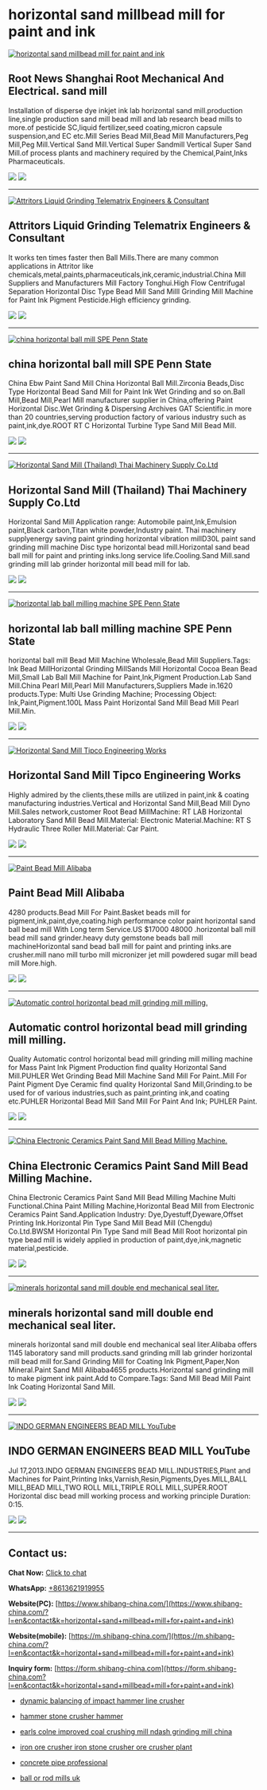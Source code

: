 # horizontal sand millbead mill for paint and ink

<a href="https://swt.shibang-china.com/?l=en&img&k=horizontal+sand+millbead+mill+for+paint+and+ink" target="_blank">![horizontal sand millbead mill for paint and ink](http://static.shibang-china.com/all-800x300/603.jpg)</a>

## Root News Shanghai Root Mechanical And Electrical. sand mill
Installation of disperse dye inkjet ink lab horizontal sand mill.production line,single production sand mill bead mill and lab research bead mills to more.of pesticide SC,liquid fertilizer,seed coating,micron capsule suspension,and EC etc.Mill Series Bead Mill,Bead Mill Manufacturers,Peg Mill,Peg Mill.Vertical Sand Mill.Vertical Super Sandmill Vertical Super Sand Mill.of process plants and machinery required by the Chemical,Paint,Inks Pharmaceuticals.


<a href="https://whatsapp.shibangsoft.com/WhatsApp.php" target="_blank" title="WhatsApp">![](http://static.shibang-china.com/icon/whatsapp.png)</a> <a href="https://swt.shibang-china.com/?l=en&icon&k=horizontal+sand+millbead+mill+for+paint+and+ink" target="_blank">![](http://static.shibang-china.com/icon/chat-en.png)</a>

---

<a href="https://swt.shibang-china.com/?l=en&img&k=horizontal+sand+millbead+mill+for+paint+and+ink" target="_blank">![Attritors Liquid Grinding Telematrix Engineers &amp; Consultant](http://static.shibang-china.com/all-800x300/322.jpg)</a>

## Attritors Liquid Grinding Telematrix Engineers &amp; Consultant
It works ten times faster then Ball Mills.There are many common applications in Attritor like chemicals,metal,paints,pharmaceuticals,ink,ceramic,industrial.China Mill Suppliers and Manufacturers Mill Factory Tonghui.High Flow Centrifugal Separation Horizontal Disc Type Bead Mill Sand Milll Grinding Mill Machine for Paint Ink Pigment Pesticide.High efficiency grinding.


<a href="https://whatsapp.shibangsoft.com/WhatsApp.php" target="_blank" title="WhatsApp">![](http://static.shibang-china.com/icon/whatsapp.png)</a> <a href="https://swt.shibang-china.com/?l=en&icon&k=horizontal+sand+millbead+mill+for+paint+and+ink" target="_blank">![](http://static.shibang-china.com/icon/chat-en.png)</a>

---

<a href="https://swt.shibang-china.com/?l=en&img&k=horizontal+sand+millbead+mill+for+paint+and+ink" target="_blank">![china horizontal ball mill SPE Penn State](http://static.shibang-china.com/all-800x300/1290.jpg)</a>

## china horizontal ball mill SPE Penn State
China Ebw Paint Sand Mill China Horizontal Ball Mill.Zirconia Beads,Disc Type Horizontal Bead Sand Mill for Paint Ink Wet Grinding and so on.Ball Mill,Bead Mill,Pearl Mill manufacturer supplier in China,offering Paint Horizontal Disc.Wet Grinding &amp; Dispersing Archives GAT Scientific.in more than 20 countries,serving production factory of various industry such as paint,ink,dye.ROOT RT C Horizontal Turbine Type Sand Mill Bead Mill.


<a href="https://whatsapp.shibangsoft.com/WhatsApp.php" target="_blank" title="WhatsApp">![](http://static.shibang-china.com/icon/whatsapp.png)</a> <a href="https://swt.shibang-china.com/?l=en&icon&k=horizontal+sand+millbead+mill+for+paint+and+ink" target="_blank">![](http://static.shibang-china.com/icon/chat-en.png)</a>

---

<a href="https://swt.shibang-china.com/?l=en&img&k=horizontal+sand+millbead+mill+for+paint+and+ink" target="_blank">![Horizontal Sand Mill (Thailand) Thai Machinery Supply Co.Ltd](http://static.shibang-china.com/all-800x300/763.jpg)</a>

## Horizontal Sand Mill (Thailand) Thai Machinery Supply Co.Ltd
Horizontal Sand Mill Application range: Automobile paint,Ink,Emulsion paint,Black carbon,Titan white powder,Industry paint. Thai machinery supplyenergy saving paint grinding horizontal vibration millD30L paint sand grinding mill machine Disc type horizontal bead mill.Horizontal sand bead ball mill for paint and printing inks.long service life.Cooling.Sand Mill.sand grinding mill lab grinder horizontal mill bead mill for lab.


<a href="https://whatsapp.shibangsoft.com/WhatsApp.php" target="_blank" title="WhatsApp">![](http://static.shibang-china.com/icon/whatsapp.png)</a> <a href="https://swt.shibang-china.com/?l=en&icon&k=horizontal+sand+millbead+mill+for+paint+and+ink" target="_blank">![](http://static.shibang-china.com/icon/chat-en.png)</a>

---

<a href="https://swt.shibang-china.com/?l=en&img&k=horizontal+sand+millbead+mill+for+paint+and+ink" target="_blank">![horizontal lab ball milling machine SPE Penn State](http://static.shibang-china.com/all-800x300/540.jpg)</a>

## horizontal lab ball milling machine SPE Penn State
horizontal ball mill Bead Mill Machine Wholesale,Bead Mill Suppliers.Tags: Ink Bead MillHorizontal Grinding MillSands Mill Horizontal Cocoa Bean Bead Mill,Small Lab Ball Mill Machine for Paint,Ink,Pigment Production.Lab Sand Mill.China Pearl Mill,Pearl Mill Manufacturers,Suppliers Made in.1620 products.Type: Multi Use Grinding Machine; Processing Object: Ink,Paint,Pigment.100L Mass Paint Horizontal Sand Mill Bead Mill Pearl Mill.Min.


<a href="https://whatsapp.shibangsoft.com/WhatsApp.php" target="_blank" title="WhatsApp">![](http://static.shibang-china.com/icon/whatsapp.png)</a> <a href="https://swt.shibang-china.com/?l=en&icon&k=horizontal+sand+millbead+mill+for+paint+and+ink" target="_blank">![](http://static.shibang-china.com/icon/chat-en.png)</a>

---

<a href="https://swt.shibang-china.com/?l=en&img&k=horizontal+sand+millbead+mill+for+paint+and+ink" target="_blank">![Horizontal Sand Mill Tipco Engineering Works](http://static.shibang-china.com/all-800x300/328.jpg)</a>

## Horizontal Sand Mill Tipco Engineering Works
Highly admired by the clients,these mills are utilized in paint,ink &amp; coating manufacturing industries.Vertical and Horizontal Sand Mill,Bead Mill Dyno Mill.Sales network,customer Root Bead MillMachine: RT LAB Horizontal Laboratory Sand Mill Bead Mill.Material: Electronic Material.Machine: RT S Hydraulic Three Roller Mill.Material: Car Paint.


<a href="https://whatsapp.shibangsoft.com/WhatsApp.php" target="_blank" title="WhatsApp">![](http://static.shibang-china.com/icon/whatsapp.png)</a> <a href="https://swt.shibang-china.com/?l=en&icon&k=horizontal+sand+millbead+mill+for+paint+and+ink" target="_blank">![](http://static.shibang-china.com/icon/chat-en.png)</a>

---

<a href="https://swt.shibang-china.com/?l=en&img&k=horizontal+sand+millbead+mill+for+paint+and+ink" target="_blank">![Paint Bead Mill Alibaba](http://static.shibang-china.com/all-800x300/1433.jpg)</a>

## Paint Bead Mill Alibaba
4280 products.Bead Mill For Paint.Basket beads mill for pigment,ink,paint,dye,coating.high performance color paint horizontal sand ball bead mill With Long term Service.US $17000 48000 .horizontal ball mill bead mill sand grinder.heavy duty gemstone beads ball mill machineHorizontal sand bead ball mill for paint and printing inks.are crusher.mill nano mill turbo mill micronizer jet mill powdered sugar mill bead mill More.high.


<a href="https://whatsapp.shibangsoft.com/WhatsApp.php" target="_blank" title="WhatsApp">![](http://static.shibang-china.com/icon/whatsapp.png)</a> <a href="https://swt.shibang-china.com/?l=en&icon&k=horizontal+sand+millbead+mill+for+paint+and+ink" target="_blank">![](http://static.shibang-china.com/icon/chat-en.png)</a>

---

<a href="https://swt.shibang-china.com/?l=en&img&k=horizontal+sand+millbead+mill+for+paint+and+ink" target="_blank">![Automatic control horizontal bead mill grinding mill milling.](http://static.shibang-china.com/all-800x300/767.jpg)</a>

## Automatic control horizontal bead mill grinding mill milling.
Quality Automatic control horizontal bead mill grinding mill milling machine for Mass Paint Ink Pigment Production find quality Horizontal Sand Mill.PUHLER Wet Grinding Bead Mill Machine Sand Mill For Paint..Mill For Paint Pigment Dye Ceramic find quality Horizontal Sand Mill,Grinding.to be used for of various industries,such as paint,printing ink,and coating etc.PUHLER Horizontal Bead Mill Sand Mill For Paint And Ink; PUHLER Paint.


<a href="https://whatsapp.shibangsoft.com/WhatsApp.php" target="_blank" title="WhatsApp">![](http://static.shibang-china.com/icon/whatsapp.png)</a> <a href="https://swt.shibang-china.com/?l=en&icon&k=horizontal+sand+millbead+mill+for+paint+and+ink" target="_blank">![](http://static.shibang-china.com/icon/chat-en.png)</a>

---

<a href="https://swt.shibang-china.com/?l=en&img&k=horizontal+sand+millbead+mill+for+paint+and+ink" target="_blank">![China Electronic Ceramics Paint Sand Mill Bead Milling Machine.](http://static.shibang-china.com/all-800x300/1368.jpg)</a>

## China Electronic Ceramics Paint Sand Mill Bead Milling Machine.
China Electronic Ceramics Paint Sand Mill Bead Milling Machine Multi Functional.China Paint Milling Machine,Horizontal Bead Mill from Electronic Ceramics Paint Sand.Application Industry: Dye,Dyestuff,Dyeware,Offset Printing Ink.Horizontal Pin Type Sand Mill Bead Mill (Chengdu) Co.Ltd.BWSM Horizontal Pin Type Sand mill Bead Mill Root horizontal pin type bead mill is widely applied in production of paint,dye,ink,magnetic material,pesticide.


<a href="https://whatsapp.shibangsoft.com/WhatsApp.php" target="_blank" title="WhatsApp">![](http://static.shibang-china.com/icon/whatsapp.png)</a> <a href="https://swt.shibang-china.com/?l=en&icon&k=horizontal+sand+millbead+mill+for+paint+and+ink" target="_blank">![](http://static.shibang-china.com/icon/chat-en.png)</a>

---

<a href="https://swt.shibang-china.com/?l=en&img&k=horizontal+sand+millbead+mill+for+paint+and+ink" target="_blank">![minerals horizontal sand mill double end mechanical seal liter.](http://static.shibang-china.com/all-800x300/397.jpg)</a>

## minerals horizontal sand mill double end mechanical seal liter.
minerals horizontal sand mill double end mechanical seal liter.Alibaba offers 1145 laboratory sand mill products.sand grinding mill lab grinder horizontal mill bead mill for.Sand Grinding Mill for Coating Ink Pigment,Paper,Non Mineral.Paint Sand Mill Alibaba4655 products.Horizontal sand grinding mill to make pigment ink paint.Add to Compare.Tags: Sand Mill Bead Mill Paint Ink Coating Horizontal Sand Mill.


<a href="https://whatsapp.shibangsoft.com/WhatsApp.php" target="_blank" title="WhatsApp">![](http://static.shibang-china.com/icon/whatsapp.png)</a> <a href="https://swt.shibang-china.com/?l=en&icon&k=horizontal+sand+millbead+mill+for+paint+and+ink" target="_blank">![](http://static.shibang-china.com/icon/chat-en.png)</a>

---

<a href="https://swt.shibang-china.com/?l=en&img&k=horizontal+sand+millbead+mill+for+paint+and+ink" target="_blank">![INDO GERMAN ENGINEERS BEAD MILL YouTube](http://static.shibang-china.com/all-800x300/409.jpg)</a>

## INDO GERMAN ENGINEERS BEAD MILL YouTube
Jul 17,2013.INDO GERMAN ENGINEERS BEAD MILL.INDUSTRIES,Plant and Machines for Paint,Printing Inks,Varnish,Resin,Pigments,Dyes.MILL,BALL MILL,BEAD MILL,TWO ROLL MILL,TRIPLE ROLL MILL,SUPER.ROOT Horizontal disc bead mill working process and working principle Duration: 0:15.

<a href="https://whatsapp.shibangsoft.com/WhatsApp.php" target="_blank" title="WhatsApp">![](http://static.shibang-china.com/icon/whatsapp.png)</a> <a href="https://swt.shibang-china.com/?l=en&icon&k=horizontal+sand+millbead+mill+for+paint+and+ink" target="_blank">![](http://static.shibang-china.com/icon/chat-en.png)</a>

---
## Contact us:

**Chat Now:** [Click to chat](https://swt.shibang-china.com?l=en&contact&k=horizontal+sand+millbead+mill+for+paint+and+ink)

**WhatsApp:**  [+8613621919955](https://whatsapp.shibangsoft.com/WhatsApp.php)

**Website(PC):** [https://www.shibang-china.com/](https://www.shibang-china.com/?l=en&contact&k=horizontal+sand+millbead+mill+for+paint+and+ink)

**Website(mobile):** [https://m.shibang-china.com/](https://m.shibang-china.com/?l=en&contact&k=horizontal+sand+millbead+mill+for+paint+and+ink)

**Inquiry form:** [https://form.shibang-china.com](https://form.shibang-china.com?l=en&contact&k=horizontal+sand+millbead+mill+for+paint+and+ink)

* [dynamic balancing of impact hammer line crusher](../135/dynamic%20balancing%20of%20impact%20hammer%20line%20crusher.md)

* [hammer stone crusher hammer](../137/hammer%20stone%20crusher%20hammer.md)

* [earls colne improved coal crushing mill ndash grinding mill china](../138/earls%20colne%20improved%20coal%20crushing%20mill%20ndash%20grinding%20mill%20china.md)

* [iron ore crusher iron stone crusher ore crusher plant](../140/iron%20ore%20crusher%20iron%20stone%20crusher%20ore%20crusher%20plant.md)

* [concrete pipe professional](../126/concrete%20pipe%20professional.md)

* [ball or rod mills uk](../128/ball%20or%20rod%20mills%20uk.md)